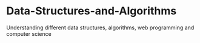 # Data-Structures-and-Algorithms
Understanding different data structures, algorithms, web programming and computer science
